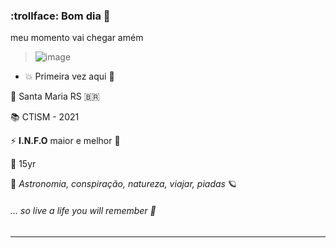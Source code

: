 ### :trollface: Bom dia 👋

meu momento vai chegar amém

> ![image](https://user-images.githubusercontent.com/85495959/121888530-80326080-ccee-11eb-95f0-e4f9bd88a373.png)

- :boom: Primeira vez aqui :snail:

:dart: Santa Maria RS :brazil:

:books: CTISM - 2021 

⚡ **I.N.F.O** maior e melhor :gem:

💬 15yr

💙 *Astronomia, conspiração, natureza, viajar, piadas* :ringed_planet:

###### *... so live a life you will remember* :rocket:

__________________________________________________
<!--
**nicolegg13/nicolegg13** is a ✨ _special_ ✨ repository because its `README.md` (this file) appears on your GitHub profile.

Here are some ideas to get you started:

- 🔭 I’m currently working on ...
- 🌱 I’m currently learning ...
- 👯 I’m looking to collaborate on ...
- 🤔 I’m looking for help with ...
- 💬 Ask me about ...
- 📫 How to reach me: ...
- 😄 Pronouns: ...
- ⚡ Fun fact: ...
-->
